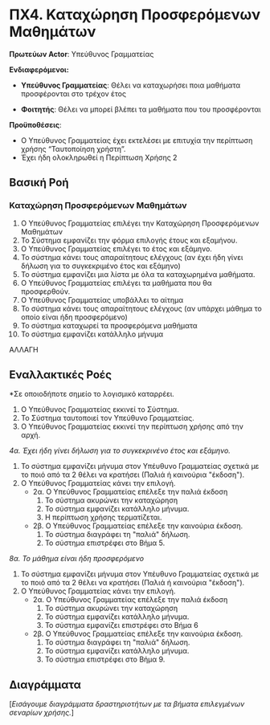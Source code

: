 # ΠΧ4. Καταχώρηση Προσφερόμενων Μαθημάτων

**Πρωτεύων Actor**: Υπεύθυνος Γραμματείας  

**Ενδιαφερόμενοι:**

- **Υπεύθυνος Γραμματείας**: Θέλει να καταχωρήσει ποια μαθήματα προσφέρονται στο τρέχον έτος

- **Φοιτητής**: Θέλει να μπορεί βλέπει τα μαθήματα που του προσφέρονται

**Προϋποθέσεις**: 
- Ο Υπεύθυνος Γραμματείας έχει εκτελέσει με επιτυχία την περίπτωση χρήσης “Ταυτοποίηση χρήστη”. 
- Έχει ήδη ολοκληρωθεί η Περίπτωση Χρήσης 2


## Βασική Ροή

### Καταχώρηση Προσφερόμενων Μαθημάτων
1. Ο Υπεύθυνος Γραμματείας επιλέγει την Καταχώρηση Προσφερόμενων Μαθημάτων
2. Το Σύστημα εμφανίζει την φόρμα επιλογής έτους και εξαμήνου.
3. Ο Υπεύθυνος Γραμματείας επιλέγει το έτος και εξάμηνο.
4. Το σύστημα κάνει τους απαραίτητους ελέγχους (αν έχει ήδη γίνει δήλωση για το συγκεκριμένο έτος και εξάμηνο)
5. Το σύστημα εμφανίζει μια λίστα με όλα τα καταχωρημένα μαθήματα.
6. Ο Υπεύθυνος Γραμματείας επιλέγει τα μαθήματα που θα προσφερθούν.
7. Ο Υπεύθυνος Γραμματείας υποβάλλει το αίτημα
8. Το σύστημα κάνει τους απαραίτητους ελέγχους (αν υπάρχει μάθημα το οποίο είναι ήδη προσφερόμενο)
9. Το σύστημα καταχωρεί τα προσφερόμενα μαθήματα
10. Το σύστημα εμφανίζει κατάλληλο μήνυμα 

ΑΛΛΑΓΗ 
## Εναλλακτικές Ροές

*Σε οποιοδήποτε σημείο το λογισμικό καταρρέει.
1. Ο Υπεύθυνος Γραμματείας εκκινεί το Σύστημα.
2. Το Σύστημα ταυτοποιεί τον Υπεύθυνο Γραμματείας.
3. Ο Υπεύθυνος Γραμματείας εκκινεί την περίπτωση χρήσης από την αρχή.


*4α. Έχει ήδη γίνει δήλωση για το συγκεκρινένο έτος και εξάμηνο.*
1. Το σύστημα εμφανίζει μήνυμα στον Υπέυθυνο Γραμματείας σχετικά με το ποιό από τα 2 θέλει να κρατήσει (Παλιά ή καινούρια "έκδοση").
2. Ο Υπεύθυνος Γραμματείας κάνει την επιλογή.
    * 2α. Ο Υπεύθυνος Γραμματείας επέλεξε την παλιά έκδοση
        1. Το σύστημα ακυρώνει την καταχώρηση 
        2. Το σύστημα εμφανίζει κατάλληλο μήνυμα.  
        3. Η περίπτωση χρήσης τερματίζεται.
    * 2β. Ο Υπεύθυνος Γραμματείας επέλεξε την καινούρια έκδοση.
        1. Το σύστημα διαγράφει τη "παλιά" δήλωση.
        2. Το σύστημα επιστρέφει στο Βήμα 5. 

*8α. Το μάθημα είναι ήδη προσφερόμενο*
1. Το σύστημα εμφανίζει μήνυμα στον Υπέυθυνο Γραμματείας σχετικά με το ποιό από τα 2 θέλει να κρατήσει (Παλιά ή καινούρια "έκδοση").
2. Ο Υπεύθυνος Γραμματείας κάνει την επιλογή.
    * 2α. Ο Υπεύθυνος Γραμματείας επέλεξε την παλιά έκδοση
        1. Το σύστημα ακυρώνει την καταχώρηση 
        2. Το σύστημα εμφανίζει κατάλληλο μήνυμα.  
        3.  Το σύστημα εμφανίζει επιστρέφει στο Βήμα 6
    * 2β. Ο Υπεύθυνος Γραμματείας επέλεξε την καινούρια έκδοση.
        1. Το σύστημα διαγράφει τη "παλιά" δήλωση.
        2. Το σύστημα εμφανίζει κατάλληλο μήνυμα.
        2. Το σύστημα επιστρέφει στο Βήμα 9.

## Διαγράμματα

\[*Εισάγουμε διαγράμματα δραστηριοτήτων με τα βήματα επιλεγμένων σεναρίων χρήσης.*\]